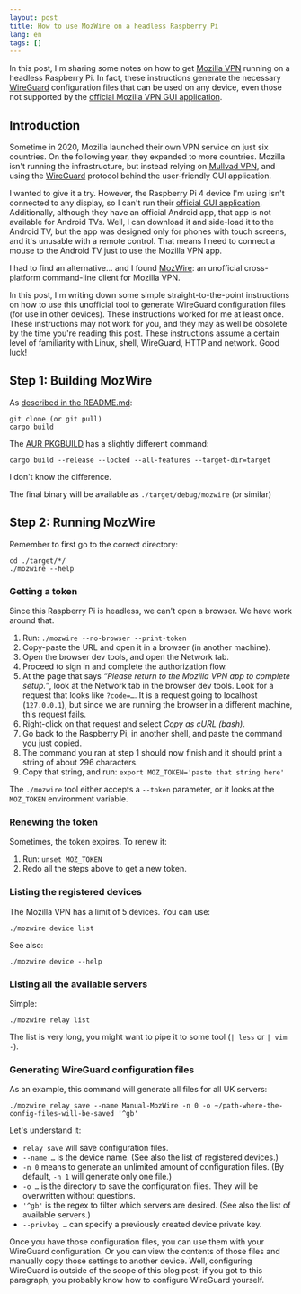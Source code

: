 ```yaml
---
layout: post
title: How to use MozWire on a headless Raspberry Pi
lang: en
tags: []
---
```


In this post, I'm sharing some notes on how to get [Mozilla VPN][] running on a headless Raspberry Pi. In fact, these instructions generate the necessary [WireGuard][] configuration files that can be used on any device, even those not supported by the [official Mozilla VPN GUI application][app].


## Introduction

Sometime in 2020, Mozilla launched their own VPN service on just six countries. On the following year, they expanded to more countries. Mozilla isn't running the infrastructure, but instead relying on [Mullvad VPN][], and using the [WireGuard][] protocol behind the user-friendly GUI application.

I wanted to give it a try. However, the Raspberry Pi 4 device I'm using isn't connected to any display, so I can't run their [official GUI application][app]. Additionally, although they have an official Android app, that app is not available for Android TVs. Well, I can download it and side-load it to the Android TV, but the app was designed only for phones with touch screens, and it's unusable with a remote control. That means I need to connect a mouse to the Android TV just to use the Mozilla VPN app.

I had to find an alternative… and I found [MozWire][]: an unofficial cross-platform command-line client for Mozilla VPN.

In this post, I'm writing down some simple straight-to-the-point instructions on how to use this unofficial tool to generate WireGuard configuration files (for use in other devices). These instructions worked for me at least once. These instructions may not work for you, and they may as well be obsolete by the time you're reading this post. These instructions assume a certain level of familiarity with Linux, shell, WireGuard, HTTP and network. Good luck!

[Mozilla VPN]: https://www.mozilla.org/products/vpn/
[app]: https://www.mozilla.org/en-US/products/vpn/download/
[MozWire]: https://github.com/NilsIrl/MozWire/
[WireGuard]: https://en.wikipedia.org/wiki/WireGuard
[Mullvad VPN]: https://mullvad.net

## Step 1: Building MozWire

As [described in the README.md](https://github.com/NilsIrl/MozWire/#installation):

    git clone (or git pull)
    cargo build

The [AUR PKGBUILD](https://aur.archlinux.org/cgit/aur.git/tree/PKGBUILD?h=mozwire) has a slightly different command:

    cargo build --release --locked --all-features --target-dir=target

I don't know the difference.

The final binary will be available as `./target/debug/mozwire` (or similar)

## Step 2: Running MozWire

Remember to first go to the correct directory:

    cd ./target/*/
    ./mozwire --help

### Getting a token

Since this Raspberry Pi is headless, we can't open a browser. We have work around that.

1. Run: `./mozwire --no-browser --print-token`
2. Copy-paste the URL and open it in a browser (in another machine).
3. Open the browser dev tools, and open the Network tab.
4. Proceed to sign in and complete the authorization flow.
5. At the page that says *“Please return to the Mozilla VPN app to complete setup.”*, look at the Network tab in the browser dev tools. Look for a request that looks like `?code=…`. It is a request going to localhost (`127.0.0.1`), but since we are running the browser in a different machine, this request fails.
6. Right-click on that request and select *Copy as cURL (bash)*.
7. Go back to the Raspberry Pi, in another shell, and paste the command you just copied.
8. The command you ran at step 1 should now finish and it should print a string of about 296 characters.
9. Copy that string, and run: `export MOZ_TOKEN='paste that string here'`

The `./mozwire` tool either accepts a `--token` parameter, or it looks at the `MOZ_TOKEN` environment variable.

### Renewing the token

Sometimes, the token expires. To renew it:

1. Run: `unset MOZ_TOKEN`
2. Redo all the steps above to get a new token.

### Listing the registered devices

The Mozilla VPN has a limit of 5 devices. You can use:

    ./mozwire device list

See also:

    ./mozwire device --help

### Listing all the available servers

Simple:

    ./mozwire relay list

The list is very long, you might want to pipe it to some tool (`| less` or `| vim -`).

### Generating WireGuard configuration files

As an example, this command will generate all files for all UK servers:

    ./mozwire relay save --name Manual-MozWire -n 0 -o ~/path-where-the-config-files-will-be-saved '^gb'

Let's understand it:

* `relay save` will save configuration files.
* `--name …` is the device name. (See also the list of registered devices.)
* `-n 0` means to generate an unlimited amount of configuration files. (By default, `-n 1` will generate only one file.)
* `-o …` is the directory to save the configuration files. They will be overwritten without questions.
* `'^gb'` is the regex to filter which servers are desired. (See also the list of available servers.)
* `--privkey …` can specify a previously created device private key.

Once you have those configuration files, you can use them with your WireGuard configuration. Or you can view the contents of those files and manually copy those settings to another device. Well, configuring WireGuard is outside of the scope of this blog post; if you got to this paragraph, you probably know how to configure WireGuard yourself.

